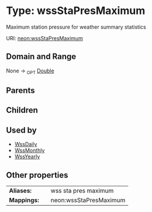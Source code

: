 
# Type: wssStaPresMaximum


Maximum station pressure for weather summary statistics

URI: [neon:wssStaPresMaximum](https://data.neonscience.org/wssStaPresMaximum)


## Domain and Range

None ->  <sub>OPT</sub> [Double](types/Double.md)

## Parents


## Children


## Used by

 * [WssDaily](WssDaily.md)
 * [WssMonthly](WssMonthly.md)
 * [WssYearly](WssYearly.md)

## Other properties

|  |  |  |
| --- | --- | --- |
| **Aliases:** | | wss sta pres maximum |
| **Mappings:** | | neon:wssStaPresMaximum |


